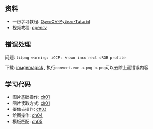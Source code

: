 ## 资料
* 一份学习教程: [OpenCV-Python-Tutorial](https://github.com/makelove/OpenCV-Python-Tutorial)
* 视频教程: [opencv](https://www.bilibili.com/video/BV12Z4y1z7jb/)

## 错误处理
问题: `libpng warning: iCCP: known incorrect sRGB profile`

下载: [imagemagick](https://imagemagick.org/script/download.php) , 执行`convert.exe a.png b.png`可以去除上面错误内容

## 学习代码
* 图片基础操作: [ch01](ch01)
* 图片读取方式: [ch01](ch02)
* 摄像头操作: [ch03](ch03)
* 绘图操作: [ch04](ch04)
* 模板匹配: [ch05](ch05)
